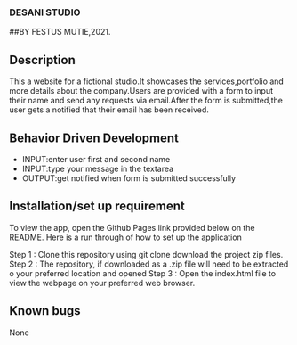 ### DESANI STUDIO
##BY FESTUS MUTIE,2021.
## Description
This a website for a fictional studio.It showcases the services,portfolio and more details about the company.Users are provided with a form to input their name and send any requests via email.After the form is submitted,the user gets a notified that their email has been received.
## Behavior Driven Development
* INPUT:enter user first and second name
* INPUT:type your message in the textarea
* OUTPUT:get notified when form is submitted successfully
## Installation/set up requirement
To view the app, open the Github Pages link provided below on the README. Here is a run through of how to set up the application

Step 1 : Clone this repository using git clone  download the project zip files. Step 2 : The repository, if downloaded as a .zip file will need to be extracted o your preferred location and opened Step 3 : Open the index.html file to view the webpage on your preferred web browser.

## Known bugs
None

